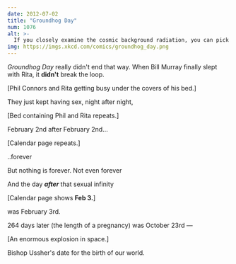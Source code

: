 ```yaml
---
date: 2012-07-02
title: "Groundhog Day"
num: 1076
alt: >-
  If you closely examine the cosmic background radiation, you can pick up lingering echoes of 'I Got You Babe'.
img: https://imgs.xkcd.com/comics/groundhog_day.png
---
```

*Groundhog Day* really didn't end that way. When Bill Murray finally slept with Rita, it **didn't** break the loop.

[Phil Connors and Rita getting busy under the covers of his bed.]

They just kept having sex, night after night,

[Bed containing Phil and Rita repeats.]

February 2nd after February 2nd...

[Calendar page repeats.]

..forever

But nothing is forever. Not even forever

And the day ***after*** that sexual infinity

[Calendar page shows **Feb 3.**]

was February 3rd.

264 days later (the length of a pregnancy) was October 23rd —

[An enormous explosion in space.]

Bishop Ussher's date for the birth of our world.